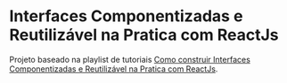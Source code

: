 # Interfaces Componentizadas e Reutilizável na Pratica com ReactJs 

Projeto baseado na playlist de tutoriais [Como construir Interfaces Componentizadas e Reutilizável na Pratica com ReactJs](https://www.youtube.com/watch?v=F1HqLD6TgCw&list=PLTv2Rbwcr_Cru7KIHcffE1Shg9X9Eix7a&index=1).


